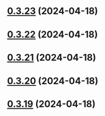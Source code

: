 ## [0.3.23](https://github.com/alancleyton/awesome-ui/compare/v0.3.22...v0.3.23) (2024-04-18)



## [0.3.22](https://github.com/alancleyton/awesome-ui/compare/v0.3.21...v0.3.22) (2024-04-18)



## [0.3.21](https://github.com/alancleyton/awesome-ui/compare/v0.3.20...v0.3.21) (2024-04-18)



## [0.3.20](https://github.com/alancleyton/awesome-ui/compare/v0.3.19...v0.3.20) (2024-04-18)



## [0.3.19](https://github.com/alancleyton/awesome-ui/compare/v0.3.18...v0.3.19) (2024-04-18)



